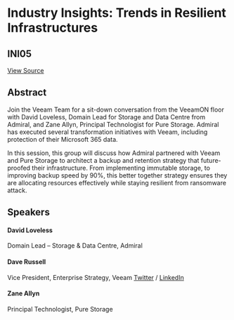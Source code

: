 # Industry Insights: Trends in Resilient Infrastructures
## INI05
[View Source](https://connect.veeam.com/flow/veeam/veeamon2023/attendeeportal/page/sessioncatalog/session/1678750730310001Kktg)

## Abstract
Join the Veeam Team for a sit-down conversation from the VeeamON floor with David Loveless, Domain Lead for Storage and Data Centre from Admiral, and Zane Allyn, Principal Technologist for Pure Storage. Admiral has executed several transformation initiatives with Veeam, including protection of their Microsoft 365 data.

In this session, this group will discuss how Admiral partnered with Veeam and Pure Storage to architect a backup and retention strategy that future-proofed their infrastructure. From implementing immutable storage, to improving backup speed by 90%, this better together strategy ensures they are allocating resources effectively while staying resilient from ransomware attack. 


## Speakers
#### David Loveless
Domain Lead – Storage & Data Centre, Admiral
#### Dave Russell
Vice President, Enterprise Strategy, Veeam
[Twitter](https://twitter.com/BackupDave) / [LinkedIn](https://www.linkedin.com/in/backupdave/)
#### Zane Allyn
Principal Technologist, Pure Storage